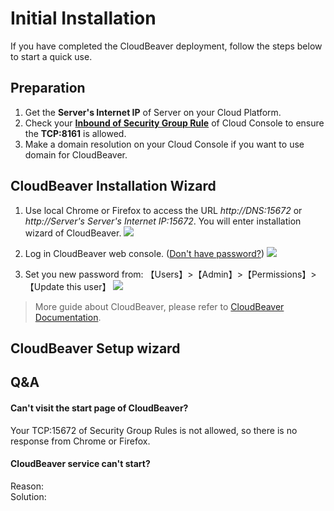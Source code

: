 # Initial Installation

If you have completed the CloudBeaver deployment, follow the steps below to start a quick use.

## Preparation

1. Get the **Server's Internet IP** of Server on your Cloud Platform.
2. Check your **[Inbound of Security Group Rule](https://support.websoft9.com/docs/faq/tech-instance.html)** of Cloud Console to ensure the **TCP:8161** is allowed.
3. Make a domain resolution on your Cloud Console if you want to use domain for CloudBeaver.

## CloudBeaver Installation Wizard

1. Use local Chrome or Firefox to access the URL *http://DNS:15672* or *http://Server's Server's Internet IP:15672*. You will enter installation wizard of CloudBeaver.
   ![](https://libs.websoft9.com/Websoft9/DocsPicture/zh/cloudbeaver/cloudbeaver-login-websoft9.png)

2. Log in CloudBeaver web console. ([Don't have password?](/stack-accounts.md#cloudbeaver)) 
   ![](https://libs.websoft9.com/Websoft9/DocsPicture/zh/cloudbeaver/cloudbeaver-bk-websoft9.png)

3. Set you new password from: 【Users】>【Admin】>【Permissions】>【Update this user】
   ![](https://libs.websoft9.com/Websoft9/DocsPicture/zh/cloudbeaver/cloudbeaver-pw-websoft9.png)

> More guide about CloudBeaver, please refer to [CloudBeaver Documentation](https://www.cloudbeaver.com/documentation.html).

## CloudBeaver Setup wizard

## Q&A

#### Can't visit the start page of CloudBeaver?

Your TCP:15672 of Security Group Rules is not allowed, so there is no response from Chrome or Firefox.

#### CloudBeaver service can't start? 
Reason:  
Solution:  
